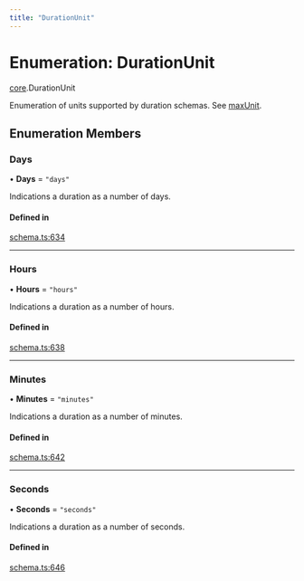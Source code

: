 ```yaml
---
title: "DurationUnit"
---
```

# Enumeration: DurationUnit

[core](../modules/core.md).DurationUnit

Enumeration of units supported by duration schemas. See [maxUnit](../interfaces/core.DurationSchema.md#maxunit).

## Enumeration Members

### Days

• **Days** = ``"days"``

Indications a duration as a number of days.

#### Defined in

[schema.ts:634](https://github.com/coda/packs-sdk/blob/main/schema.ts#L634)

___

### Hours

• **Hours** = ``"hours"``

Indications a duration as a number of hours.

#### Defined in

[schema.ts:638](https://github.com/coda/packs-sdk/blob/main/schema.ts#L638)

___

### Minutes

• **Minutes** = ``"minutes"``

Indications a duration as a number of minutes.

#### Defined in

[schema.ts:642](https://github.com/coda/packs-sdk/blob/main/schema.ts#L642)

___

### Seconds

• **Seconds** = ``"seconds"``

Indications a duration as a number of seconds.

#### Defined in

[schema.ts:646](https://github.com/coda/packs-sdk/blob/main/schema.ts#L646)
